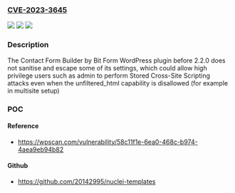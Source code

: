 ### [CVE-2023-3645](https://cve.mitre.org/cgi-bin/cvename.cgi?name=CVE-2023-3645)
![](https://img.shields.io/static/v1?label=Product&message=Contact%20Form%20Builder%20by%20Bit%20Form&color=blue)
![](https://img.shields.io/static/v1?label=Version&message=0%20&color=brightgreen)
![](https://img.shields.io/static/v1?label=Vulnerability&message=CWE-79%20Cross-Site%20Scripting%20(XSS)&color=brightgreen)

### Description

The Contact Form Builder by Bit Form WordPress plugin before 2.2.0 does not sanitise and escape some of its settings, which could allow high privilege users such as admin to perform Stored Cross-Site Scripting attacks even when the unfiltered_html capability is disallowed (for example in multisite setup)

### POC

#### Reference
- https://wpscan.com/vulnerability/58c11f1e-6ea0-468c-b974-4aea9eb94b82

#### Github
- https://github.com/20142995/nuclei-templates

